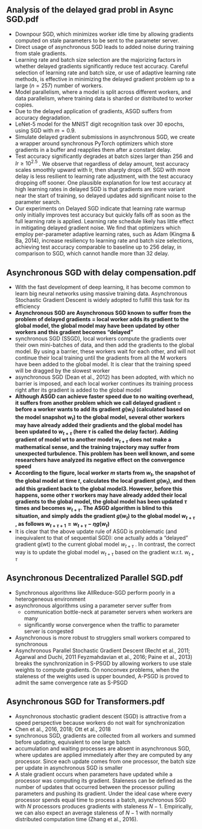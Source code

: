 ## Analysis of the delayed grad probl in Async SGD.pdf
- Downpour SGD, which minimizes worker idle time by allowing gradients computed on stale parameters to be sent to the parameter server.
- Direct usage of asynchronous SGD leads to added noise during training from stale gradients.
- Learning rate and batch size selection are the majorizing factors in whether delayed gradients significantly reduce test accuracy. Careful selection of learning rate and batch size, or use of adaptive learning rate
methods, is effective in minimizing the delayed gradient problem up to a large
($n = 257$) number of workers.
- Model parallelism, where a model is split across different workers, and data parallelism, where training data is sharded or distributed to worker copies.
- Due to the delayed application of gradients, ASGD suffers from accuracy degradation.
-  LeNet-5 model for the MNIST digit recognition task over 30 epochs,
using SGD with $m = 0.9$.
-  Simulate delayed gradient submissions in asynchronous SGD, we
create a wrapper around synchronous PyTorch optimizers which store gradients in a buffer and reapplies them after a constant delay.
- Test accuracy significantly degrades
at batch sizes larger than $256$ and $lr ≥ 10^{2.5}$
. We observe that regardless of delay amount, test
accuracy scales smoothly upward with lr, then sharply drops off. SGD with more delay is less
resilient to learning rate adjustment, with the test accuracy dropping off sooner. One plausible explanation for low test accuracy at high learning rates in delayed SGD is that gradients are more
variant near the start of training, so delayed updates add significant noise to the parameter search.
- Our experiments on Delayed SGD indicate that learning rate warmup only initially improves test accuracy but quickly falls off as soon as the full learning rate is applied. Learning rate
schedule likely has little effect in mitigating delayed gradient noise. We find that optimizers which
employ per-parameter adaptive learning rates, such as Adam (Kingma & Ba, 2014), increase resiliency to learning rate and batch size selections, achieving test accuracy comparable to baseline up
to 256 delay, in comparison to SGD, which cannot handle more than 32 delay.
## Asynchronous SGD with delay compensation.pdf
- With the fast development of deep learning, it has become common to learn big neural networks using massive training data. Asynchronous Stochastic Gradient Descent is widely adopted to fulfill this task for its efficiency
- **Asynchronous SGD are Asynchronous SGD known to suffer from the problem of delayed
gradients = local worker adds its gradient to the global model, the global model may have been updated by other workers and this gradient becomes “delayed”**
- synchronous SGD (SSGD), local workers compute the gradients over their own mini-batches of data, and then add the gradients to the global model. By using a barrier, these workers wait for each other, and will not continue their local training until the gradients from all the M workers have been added to the global model. It is clear that the training speed will be dragged by the slowest worker
- asynchronous SGD (Dean et al., 2012) has been adopted, with which no barrier is imposed, and each local worker continues its training process right after its gradient is added to the global model
- **Although ASGD can achieve faster speed due to no waiting overhead, it suffers from another problem which we call delayed gradient = before a worker wants to add its gradient $g(w_t)$ (calculated based on the model snapshot $w_t$) to the global model, several other workers may have already added their gradients and the global model has been updated to $w_{t+\tau}$ (here $\tau$ is called
the delay factor). Adding gradient of model wt to another model $w_{t+\tau}$ does not make a mathematical sense, and the training trajectory may suffer from unexpected turbulence.
This problem has been well known, and some researchers have analyzed its negative effect on the convergence speed**
- **According to the figure, local worker $m$ starts from $w_t$, the snapshot of the global
model at time $t$, calculates the local gradient $g(w_t)$, and then add this gradient back to the global model3. However, before this happens, some other $\tau$ workers may have already added their local gradients to the global model, the global model has been updated $\tau$ times and becomes $w_{t+\tau}$. The ASGD algorithm is blind to this situation, and simply adds the gradient $g(w_t)$ to the global model $w_{t+\tau}$ , as follows $w_{t+\tau+1} = w_{t+\tau} - \eta g(w_t)$**
- It is clear that the above update rule of ASGD is problematic (and inequivalent to that of sequential SGD): one actually adds a “delayed” gradient g(wt) to the current global model $w_{t+\tau}$ . In contrast, the correct way is to update the global model $w_{t+\tau}$ based on the gradient w.r.t. $w_{t+\tau}$

## Asynchronous Decentralized Parallel SGD.pdf
- Synchronous algorithms like AllReduce-SGD perform poorly in a heterogeneous environment
- asynchronous algorithms using a parameter server suffer from 
  - communication bottle-neck at parameter servers when workers are many
  - significantly worse convergence when the traffic to parameter server is congested
- Asynchronous is more robust to strugglers small workers compared to synchronous
- Asynchronous Parallel Stochastic Gradient Descent (Recht et al., 2011; Agarwal and Duchi, 2011 Feyzmahdavian et al., 2016; Paine et al., 2013) breaks the synchronization in S-PSGD by allowing workers to use stale weights to compute gradients. On nonconvex problems, when the staleness of the weights used is upper bounded, A-PSGD is proved to admit the same convergence rate as S-PSGD

## Asynchronous SGD for Transformers.pdf
- Asynchronous stochastic gradient descent (SGD) is attractive from a speed perspective because workers do not wait for synchronization
- Chen et al., 2016, 2018; Ott et al., 2018
- synchronous SGD, gradients are collected from all workers and summed before updating, equivalent to one large batch
- accumulation and waiting processes are absent in asynchronous SGD, where updates are applied immediately after they are computed by any processor. Since each update comes from one processor, the batch size per update in asynchronous SGD is smaller
- A stale gradient occurs when parameters have updated while a processor was computing its gradient. Staleness can be defined as the number of updates that occurred between the processor pulling parameters and pushing its gradient. Under the ideal case where every processor spends equal time to process a batch, asynchronous SGD with $N$ processors produces gradients with staleness $N-1$. Empirically, we can also expect an average staleness of $N-1$ with normally distributed computation time (Zhang et al., 2016).
